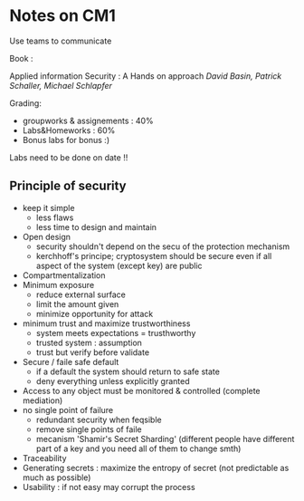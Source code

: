 # Notes on CM1

Use teams to communicate

Book :

Applied information Security : A Hands on approach *David Basin, Patrick Schaller, Michael Schlapfer*

Grading:  
* groupworks & assignements : 40%
* Labs&Homeworks : 60%
* Bonus labs for bonus :)

Labs need to be done on date !!

## Principle of security

- keep it simple
  - less flaws
  - less time to design and maintain
- Open design
  - security shouldn't depend on the secu of the protection mechanism
  - kerchhoff's principe; cryptosystem should be secure even if all aspect of the system (except key) are public
- Compartmentalization
- Minimum exposure
  - reduce external surface
  - limit the amount given
  - minimize opportunity for attack
- minimum trust and maximize trustworthiness
  - system meets expectations = trusthworthy
  - trusted system : assumption
  - trust but verify before validate
- Secure / faile safe default
  - if a default the system should return to safe state 
  - deny everything unless explicitly granted
-  Access to any object must be monitored & controlled (complete mediation)
-  no single point of failure
   -  redundant security when feqsible
   -  remove single points of faile 
   -  mecanism 'Shamir's Secret Sharding' (different people have different part of a key and you need all of them to change smth)
- Traceability
- Generating secrets : maximize the entropy of secret (not predictable as much as possible)
- Usability : if not easy may corrupt the process

